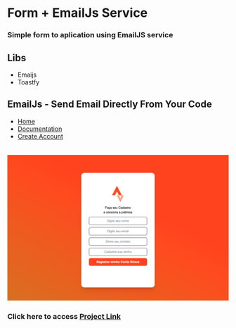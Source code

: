 # Form + EmailJs Service

### Simple form to aplication using EmailJS service

## Libs
- Emaijs
- Toastfy

## EmailJs - Send Email Directly From Your Code

- <a href="https://www.emailjs.com">Home</a>
- <a href="https://www.emailjs.com/docs/sdk/installation/">Documentation</a>
- <a href="https://www.emailjs.com/pricing/">Create Account</a>
<p>
<img src="./src/thumb/strava-email.png" style="margin-top:20px">
</p>

### Click here to access <a href="https://strava-from-emailjs.netlify.app"> Project Link</a>